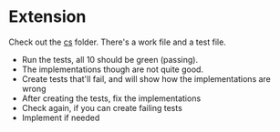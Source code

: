 # Extension
Check out the [cs](./cs) folder. There's a work file and a test file.
- Run the tests, all 10 should be green (passing).
- The implementations though are not quite good.
- Create tests that'll fail, and will show how the implementations are wrong
- After creating the tests, fix the implementations
- Check again, if you can create failing tests
- Implement if needed
